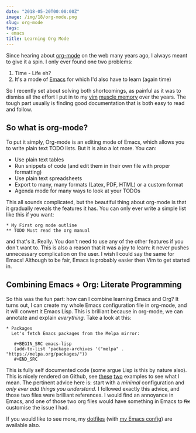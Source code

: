```yaml
---
date: "2018-05-20T00:00:00Z"
image: /img/18/org-mode.png
slug: org-mode
tags:
- emacs
title: Learning Org Mode
---
```


Since hearing about [org-mode](https://orgmode.org) on the web many years ago, I always meant to give it a spin. I only ever found <del>one</del> two problems:

1. Time - Life eh?
2. It's a mode of [Emacs](https://www.gnu.org/software/emacs/) for which I'd also have to learn (again time)

So I recently set about solving both shortcomings, as painful as it was to dismiss all the effort I put in to my [vim](https://www.vim.org) [muscle memory](https://en.wikipedia.org/wiki/Muscle_memory) over the years. The tough part usually is finding good documentation that is both easy to read and follow.

## So what is org-mode?
To put it simply, Org-mode is an editing mode of Emacs, which allows you to write plain text TODO lists. But it is also a lot more. You can:

* Use plain text tables
* Run snippets of code (and edit them in their own file with proper formatting)
* Use plain text spreadsheets
* Export to many, many formats (Latex, PDF, HTML) or a custom format
* Agenda mode for many ways to look at your TODOs

This all sounds complicated, but the beautiful thing about org-mode is that it gradually reveals the features it has. You can only ever write a simple list like this if you want:

```
* My First org mode outline
** TODO Must read the org manual
```

and that's it. Really. You don't need to use any of the other features if you don't want to. This is also a reason that it was a joy to learn: it never pushes unnecessary complication on the user. I wish I could say the same for Emacs! Although to be fair, Emacs is probably easier then Vim to get started in.

## Combining Emacs + Org: Literate Programming

So this was the fun part: how can I combine learning Emacs and Org? It turns out, I can create my whole Emacs configuration file in org-mode, and it will convert it Emacs Lisp. This is brilliant because in org-mode, we can annotate and explain _everything_. Take a look at this:

```
* Packages
  Let's fetch Emacs packages from the Melpa mirror:
  
   #+BEGIN_SRC emacs-lisp
   (add-to-list 'package-archives '("melpa" . "https://melpa.org/packages/"))
   #+END_SRC

```

This is fully self documented code (some argue Lisp is this by nature also). This is nicely rendered on Github, see [these](https://github.com/larstvei/dot-emacs/blob/master/init.org) [two](https://github.com/seth/my-emacs-dot-d/blob/master/emacs-init.org) examples to see what I mean. The pertinent advice here is: start with a _minimal_ configuration and _only ever add things you understand_. I followed exactly this advice, and those two files were brilliant references. I would find an annoyance in Emacs, and one of those two org files would have something in Emacs to <del>fix</del> customise the issue I had.

If you would like to see more, my [dotfiles](https://github.com/dueyfinster/dotfiles) (with [my Emacs config](https://github.com/dueyfinster/dotfiles/blob/master/conf/emacs.d/emacs-init.org)) are available also.